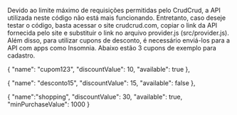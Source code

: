 Devido ao limite máximo de requisições permitidas pelo CrudCrud, a API utilizada neste código não está mais funcionando. Entretanto, caso deseje testar o código, basta acessar o site crudcrud.com, copiar o link da API fornecida pelo site e substituir o link no arquivo provider.js (src/provider.js). Além disso, para utilizar cupons de desconto, é necessário enviá-los para a API com apps como Insomnia. Abaixo estão 3 cupons de exemplo para cadastro.

{ "name": "cupom123", "discountValue": 10, "available": true },

{ "name": "desconto15", "discountValue": 15, "available": false },

{ "name":"shopping", "discountValue": 30, "available": true, "minPurchaseValue": 1000 }